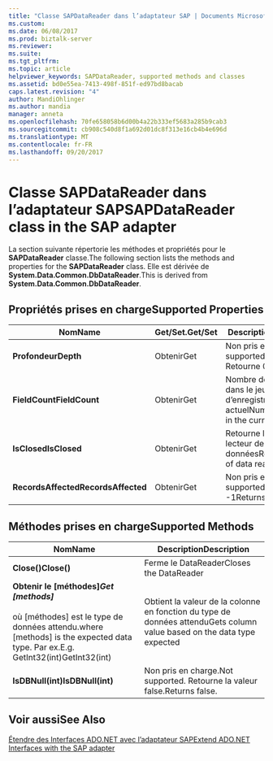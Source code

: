 ```yaml
---
title: "Classe SAPDataReader dans l’adaptateur SAP | Documents Microsoft"
ms.custom: 
ms.date: 06/08/2017
ms.prod: biztalk-server
ms.reviewer: 
ms.suite: 
ms.tgt_pltfrm: 
ms.topic: article
helpviewer_keywords: SAPDataReader, supported methods and classes
ms.assetid: bd0e55ea-7413-498f-851f-ed97bd8bacab
caps.latest.revision: "4"
author: MandiOhlinger
ms.author: mandia
manager: anneta
ms.openlocfilehash: 70fe658058b6d00b4a22b333ef5683a285b9cab3
ms.sourcegitcommit: cb908c540d8f1a692d01dc8f313e16cb4b4e696d
ms.translationtype: MT
ms.contentlocale: fr-FR
ms.lasthandoff: 09/20/2017
---
```

# <a name="sapdatareader-class-in-the-sap-adapter"></a><span data-ttu-id="9196f-102">Classe SAPDataReader dans l’adaptateur SAP</span><span class="sxs-lookup"><span data-stu-id="9196f-102">SAPDataReader class in the SAP adapter</span></span>
<span data-ttu-id="9196f-103">La section suivante répertorie les méthodes et propriétés pour le **SAPDataReader** classe.</span><span class="sxs-lookup"><span data-stu-id="9196f-103">The following section lists the methods and properties for the **SAPDataReader** class.</span></span> <span data-ttu-id="9196f-104">Elle est dérivée de **System.Data.Common.DbDataReader**.</span><span class="sxs-lookup"><span data-stu-id="9196f-104">This is derived from **System.Data.Common.DbDataReader**.</span></span>  
  
## <a name="supported-properties"></a><span data-ttu-id="9196f-105">Propriétés prises en charge</span><span class="sxs-lookup"><span data-stu-id="9196f-105">Supported Properties</span></span>  
  
|<span data-ttu-id="9196f-106">Nom</span><span class="sxs-lookup"><span data-stu-id="9196f-106">Name</span></span>|<span data-ttu-id="9196f-107">Get/Set.</span><span class="sxs-lookup"><span data-stu-id="9196f-107">Get/Set</span></span>|<span data-ttu-id="9196f-108"> Description</span><span class="sxs-lookup"><span data-stu-id="9196f-108">Description</span></span>|  
|----------|--------------|-----------------|  
|<span data-ttu-id="9196f-109">**Profondeur**</span><span class="sxs-lookup"><span data-stu-id="9196f-109">**Depth**</span></span>|<span data-ttu-id="9196f-110">Obtenir</span><span class="sxs-lookup"><span data-stu-id="9196f-110">Get</span></span>|<span data-ttu-id="9196f-111">Non pris en charge.</span><span class="sxs-lookup"><span data-stu-id="9196f-111">Not supported.</span></span> <span data-ttu-id="9196f-112">Retourne 0.</span><span class="sxs-lookup"><span data-stu-id="9196f-112">Returns 0.</span></span>|  
|<span data-ttu-id="9196f-113">**FieldCount**</span><span class="sxs-lookup"><span data-stu-id="9196f-113">**FieldCount**</span></span>|<span data-ttu-id="9196f-114">Obtenir</span><span class="sxs-lookup"><span data-stu-id="9196f-114">Get</span></span>|<span data-ttu-id="9196f-115">Nombre de champs dans le jeu d’enregistrements actuel</span><span class="sxs-lookup"><span data-stu-id="9196f-115">Number of fields in the current record set</span></span>|  
|<span data-ttu-id="9196f-116">**IsClosed**</span><span class="sxs-lookup"><span data-stu-id="9196f-116">**IsClosed**</span></span>|<span data-ttu-id="9196f-117">Obtenir</span><span class="sxs-lookup"><span data-stu-id="9196f-117">Get</span></span>|<span data-ttu-id="9196f-118">Retourne l’état du lecteur de données</span><span class="sxs-lookup"><span data-stu-id="9196f-118">Returns status of data reader</span></span>|  
|<span data-ttu-id="9196f-119">**RecordsAffected**</span><span class="sxs-lookup"><span data-stu-id="9196f-119">**RecordsAffected**</span></span>|<span data-ttu-id="9196f-120">Obtenir</span><span class="sxs-lookup"><span data-stu-id="9196f-120">Get</span></span>|<span data-ttu-id="9196f-121">Non pris en charge.</span><span class="sxs-lookup"><span data-stu-id="9196f-121">Not supported.</span></span> <span data-ttu-id="9196f-122">Retourne -1</span><span class="sxs-lookup"><span data-stu-id="9196f-122">Returns -1</span></span>|  
  
## <a name="supported-methods"></a><span data-ttu-id="9196f-123">Méthodes prises en charge</span><span class="sxs-lookup"><span data-stu-id="9196f-123">Supported Methods</span></span>  
  
|<span data-ttu-id="9196f-124">Nom</span><span class="sxs-lookup"><span data-stu-id="9196f-124">Name</span></span>|<span data-ttu-id="9196f-125"> Description</span><span class="sxs-lookup"><span data-stu-id="9196f-125">Description</span></span>|  
|----------|-----------------|  
|<span data-ttu-id="9196f-126">**Close()**</span><span class="sxs-lookup"><span data-stu-id="9196f-126">**Close()**</span></span>|<span data-ttu-id="9196f-127">Ferme le DataReader</span><span class="sxs-lookup"><span data-stu-id="9196f-127">Closes the DataReader</span></span>|  
|<span data-ttu-id="9196f-128">**Obtenir le [méthodes]**<sup>*</sup></span><span class="sxs-lookup"><span data-stu-id="9196f-128">**Get [methods]** <sup>*</sup></span></span><br /><br /> <span data-ttu-id="9196f-129">où [méthodes] est le type de données attendu.</span><span class="sxs-lookup"><span data-stu-id="9196f-129">where [methods] is the expected data type.</span></span> <span data-ttu-id="9196f-130">Par ex.</span><span class="sxs-lookup"><span data-stu-id="9196f-130">E.g.</span></span> <span data-ttu-id="9196f-131">GetInt32(int)</span><span class="sxs-lookup"><span data-stu-id="9196f-131">GetInt32(int)</span></span>|<span data-ttu-id="9196f-132">Obtient la valeur de la colonne en fonction du type de données attendu</span><span class="sxs-lookup"><span data-stu-id="9196f-132">Gets column value based on the data type expected</span></span>|  
|<span data-ttu-id="9196f-133">**IsDBNull(int)**</span><span class="sxs-lookup"><span data-stu-id="9196f-133">**IsDBNull(int)**</span></span>|<span data-ttu-id="9196f-134">Non pris en charge.</span><span class="sxs-lookup"><span data-stu-id="9196f-134">Not supported.</span></span> <span data-ttu-id="9196f-135">Retourne la valeur false.</span><span class="sxs-lookup"><span data-stu-id="9196f-135">Returns false.</span></span>|  
  
## <a name="see-also"></a><span data-ttu-id="9196f-136">Voir aussi</span><span class="sxs-lookup"><span data-stu-id="9196f-136">See Also</span></span>  
 [<span data-ttu-id="9196f-137">Étendre des Interfaces ADO.NET avec l’adaptateur SAP</span><span class="sxs-lookup"><span data-stu-id="9196f-137">Extend ADO.NET Interfaces with the SAP adapter</span></span>](../../adapters-and-accelerators/adapter-sap/extend-ado-net-interfaces-with-the-sap-adapter.md)